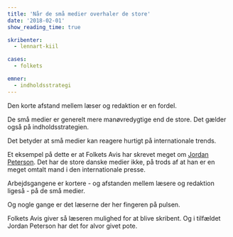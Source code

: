 ```yaml
---
title: 'Når de små medier overhaler de store'
date: '2018-02-01'
show_reading_time: true

skribenter:
  - lennart-kiil

cases:
  - folkets

emner:
  - indholdsstrategi
---
```


 Den korte afstand mellem læser og redaktion er en fordel.


<p>De små medier er generelt mere manøvredygtige end de store. Det gælder også på indholdsstrategien.</p>

<p>Det betyder at små medier kan reagere hurtigt på internationale trends.</p>

<p>Et eksempel på dette er at Folkets Avis har skrevet meget om <a href="https://www.folkets.dk/node/2507">Jordan Peterson</a>. Det har de store danske medier ikke, på trods af at han er en meget omtalt mand i den internationale presse.</p>

<p>Arbejdsgangene er kortere - og afstanden mellem læsere og redaktion ligeså - på de små medier.</p>

<p>Og nogle gange er det læserne der her fingeren på pulsen.</p>

<p>Folkets Avis giver så læseren mulighed for at blive skribent. Og i tilfældet Jordan Peterson har det for alvor givet pote.</p>
